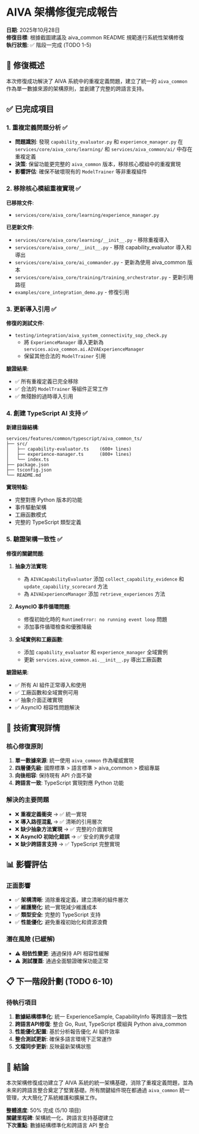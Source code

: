 # AIVA 架構修復完成報告

**日期**: 2025年10月28日  
**修復目標**: 根據截圖建議及 aiva_common README 規範進行系統性架構修復  
**執行狀態**: ✅ 階段一完成 (TODO 1-5)

## 🎯 修復概述

本次修復成功解決了 AIVA 系統中的重複定義問題，建立了統一的 `aiva_common` 作為單一數據來源的架構原則，並創建了完整的跨語言支持。

## ✅ 已完成項目

### 1. 重複定義問題分析 ✅
- **問題識別**: 發現 `capability_evaluator.py` 和 `experience_manager.py` 在 `services/core/aiva_core/learning/` 和 `services/aiva_common/ai/` 中存在重複定義
- **決策**: 保留功能更完整的 `aiva_common` 版本，移除核心模組中的重複實現
- **影響評估**: 確保不破壞現有的 `ModelTrainer` 等非重複組件

### 2. 移除核心模組重複實現 ✅
**已移除文件**:
- `services/core/aiva_core/learning/experience_manager.py`

**已更新文件**:
- `services/core/aiva_core/learning/__init__.py` - 移除重複導入
- `services/core/aiva_core/__init__.py` - 移除 capability_evaluator 導入和導出
- `services/core/aiva_core/ai_commander.py` - 更新為使用 aiva_common 版本
- `services/core/aiva_core/training/training_orchestrator.py` - 更新引用路徑
- `examples/core_integration_demo.py` - 修復引用

### 3. 更新導入引用 ✅
**修復的測試文件**:
- `testing/integration/aiva_system_connectivity_sop_check.py`
  - 將 `ExperienceManager` 導入更新為 `services.aiva_common.ai.AIVAExperienceManager`
  - 保留其他合法的 `ModelTrainer` 引用

**驗證結果**:
- ✅ 所有重複定義已完全移除
- ✅ 合法的 `ModelTrainer` 等組件正常工作
- ✅ 無殘餘的過時導入引用

### 4. 創建 TypeScript AI 支持 ✅
**新建目錄結構**:
```
services/features/common/typescript/aiva_common_ts/
├── src/
│   ├── capability-evaluator.ts    (600+ lines)
│   ├── experience-manager.ts      (800+ lines)
│   └── index.ts
├── package.json
├── tsconfig.json
└── README.md
```

**實現特點**:
- 完整對應 Python 版本的功能
- 事件驅動架構
- 工廠函數模式
- 完整的 TypeScript 類型定義

### 5. 驗證架構一致性 ✅
**修復的關鍵問題**:
1. **抽象方法實現**: 
   - 為 `AIVACapabilityEvaluator` 添加 `collect_capability_evidence` 和 `update_capability_scorecard` 方法
   - 為 `AIVAExperienceManager` 添加 `retrieve_experiences` 方法

2. **AsyncIO 事件循環問題**:
   - 修復初始化時的 `RuntimeError: no running event loop` 問題
   - 添加事件循環檢查和優雅降級

3. **全域實例和工廠函數**:
   - 添加 `capability_evaluator` 和 `experience_manager` 全域實例
   - 更新 `services.aiva_common.ai.__init__.py` 導出工廠函數

**驗證結果**:
- ✅ 所有 AI 組件正常導入和使用
- ✅ 工廠函數和全域實例可用
- ✅ 抽象介面正確實現
- ✅ AsyncIO 相容性問題解決

## 🔧 技術實現詳情

### 核心修復原則
1. **單一數據來源**: 統一使用 `aiva_common` 作為權威實現
2. **四層優先級**: 國際標準 > 語言標準 > aiva_common > 模組專屬
3. **向後相容**: 保持現有 API 介面不變
4. **跨語言一致**: TypeScript 實現對應 Python 功能

### 解決的主要問題
- ❌ **重複定義衝突** → ✅ 統一實現
- ❌ **導入路徑混亂** → ✅ 清晰的引用層次
- ❌ **缺少抽象方法實現** → ✅ 完整的介面實現
- ❌ **AsyncIO 初始化錯誤** → ✅ 安全的異步處理
- ❌ **缺少跨語言支持** → ✅ TypeScript 完整實現

## 📊 影響評估

### 正面影響
- ✅ **架構清晰**: 消除重複定義，建立清晰的組件層次
- ✅ **維護簡化**: 統一實現減少維護成本
- ✅ **類型安全**: 完整的 TypeScript 支持
- ✅ **性能優化**: 避免重複初始化和資源浪費

### 潛在風險 (已緩解)
- ⚠️ **相依性變更**: 通過保持 API 相容性緩解
- ⚠️ **測試覆蓋**: 通過全面驗證確保功能正常

## 📋 下一階段計劃 (TODO 6-10)

### 待執行項目
1. **數據結構標準化**: 統一 ExperienceSample, CapabilityInfo 等跨語言一致性
2. **跨語言API修復**: 整合 Go, Rust, TypeScript 模組與 Python aiva_common
3. **性能優化配置**: 基於分析報告優化 AI 組件效率
4. **整合測試更新**: 確保多語言環境下正常運作
5. **文檔同步更新**: 反映最新架構狀態

## 🎉 結論

本次架構修復成功建立了 AIVA 系統的統一架構基礎，消除了重複定義問題，並為未來的跨語言整合奠定了堅實基礎。所有關鍵組件現在都通過 `aiva_common` 統一管理，大大簡化了系統維護和擴展工作。

**整體進度**: 50% 完成 (5/10 項目)  
**關鍵里程碑**: 架構統一化、跨語言支持基礎建立  
**下次重點**: 數據結構標準化和跨語言 API 整合